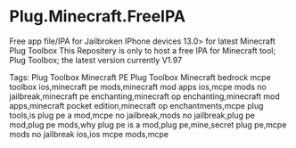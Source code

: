 # Plug.Minecraft.FreeIPA
Free app file/IPA for Jailbroken IPhone devices 13.0> for latest Minecraft Plug Toolbox
This Repositery is only to host a free IPA for 
Minecraft tool; Plug Toolbox; the latest version currently
V1.97


Tags:
Plug Toolbox Minecraft PE
Plug Toolbox Minecraft bedrock
mcpe toolbox ios,minecraft pe mods,minecraft mod apps ios,mcpe mods no jailbreak,minecraft pe enchanting,minecraft op enchanting,minecraft mod apps,minecraft pocket edition,minecraft op enchantments,mcpe plug tools,is plug pe a mod,mcpe no jailbreak,mods no jailbreak,plug pe mod,plug pe mods,why plug pe is a mod,plug pe,mine,secret plug pe,mcpe mods no jailbreak ios,ios mcpe mods,mcpe
